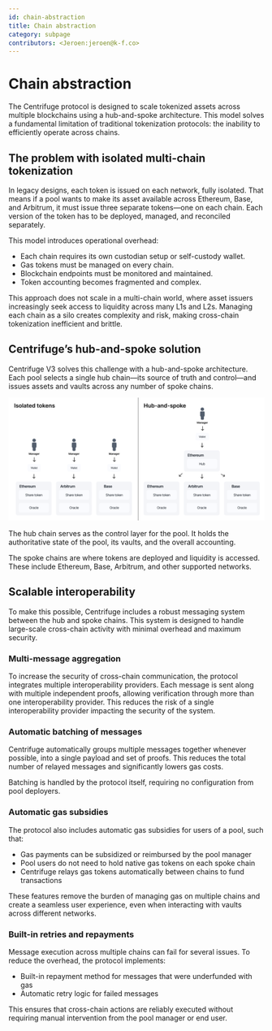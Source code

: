 ```yaml
---
id: chain-abstraction
title: Chain abstraction
category: subpage
contributors: <Jeroen:jeroen@k-f.co>
---
```


# Chain abstraction

The Centrifuge protocol is designed to scale tokenized assets across multiple blockchains using a hub-and-spoke architecture. This model solves a fundamental limitation of traditional tokenization protocols: the inability to efficiently operate across chains.

## The problem with isolated multi-chain tokenization

In legacy designs, each token is issued on each network, fully isolated. That means if a pool wants to make its asset available across Ethereum, Base, and Arbitrum, it must issue three separate tokens—one on each chain. Each version of the token has to be deployed, managed, and reconciled separately.

This model introduces operational overhead:

* Each chain requires its own custodian setup or self-custody wallet.
* Gas tokens must be managed on every chain.
* Blockchain endpoints must be monitored and maintained.
* Token accounting becomes fragmented and complex.

This approach does not scale in a multi-chain world, where asset issuers increasingly seek access to liquidity across many L1s and L2s. Managing each chain as a silo creates complexity and risk, making cross-chain tokenization inefficient and brittle.

## Centrifuge’s hub-and-spoke solution

Centrifuge V3 solves this challenge with a hub-and-spoke architecture. Each pool selects a single hub chain—its source of truth and control—and issues assets and vaults across any number of spoke chains.

![](./images/hub-and-spoke.png)

The hub chain serves as the control layer for the pool. It holds the authoritative state of the pool, its vaults, and the overall accounting.

The spoke chains are where tokens are deployed and liquidity is accessed. These include Ethereum, Base, Arbitrum, and other supported networks.

## Scalable interoperability

To make this possible, Centrifuge includes a robust messaging system between the hub and spoke chains. This system is designed to handle large-scale cross-chain activity with minimal overhead and maximum security.

### Multi-message aggregation

To increase the security of cross-chain communication, the protocol integrates multiple interoperability providers. Each message is sent along with multiple independent proofs, allowing verification through more than one interoperability provider. This reduces the risk of a single interoperability provider impacting the security of the system.

### Automatic batching of messages

Centrifuge automatically groups multiple messages together whenever possible, into a single payload and set of proofs. This reduces the total number of relayed messages and significantly lowers gas costs.

Batching is handled by the protocol itself, requiring no configuration from pool deployers.

### Automatic gas subsidies

The protocol also includes automatic gas subsidies for users of a pool, such that:

* Gas payments can be subsidized or reimbursed by the pool manager
* Pool users do not need to hold native gas tokens on each spoke chain
* Centrifuge relays gas tokens automatically between chains to fund transactions

These features remove the burden of managing gas on multiple chains and create a seamless user experience, even when interacting with vaults across different networks.

### Built-in retries and repayments

Message execution across multiple chains can fail for several issues. To reduce the overhead, the protocol implements:

* Built-in repayment method for messages that were underfunded with gas
* Automatic retry logic for failed messages

This ensures that cross-chain actions are reliably executed without requiring manual intervention from the pool manager or end user.